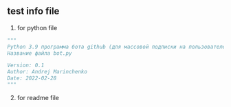 ## test info file
1. for python file
```python
"""
Python 3.9 программа бота github (для массовой подписки на пользователей)
Название файла bot.py

Version: 0.1
Author: Andrej Marinchenko
Date: 2022-02-28
"""
```
2. for readme file

